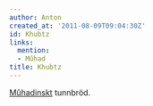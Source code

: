 ```yaml
---
author: Anton
created_at: '2011-08-09T09:04:30Z'
id: Khubtz
links:
  mention:
  - Mûhad
title: Khubtz
---
```


[Mûhadinskt] tunnbröd.

  [Mûhadinskt]: Mûhad
